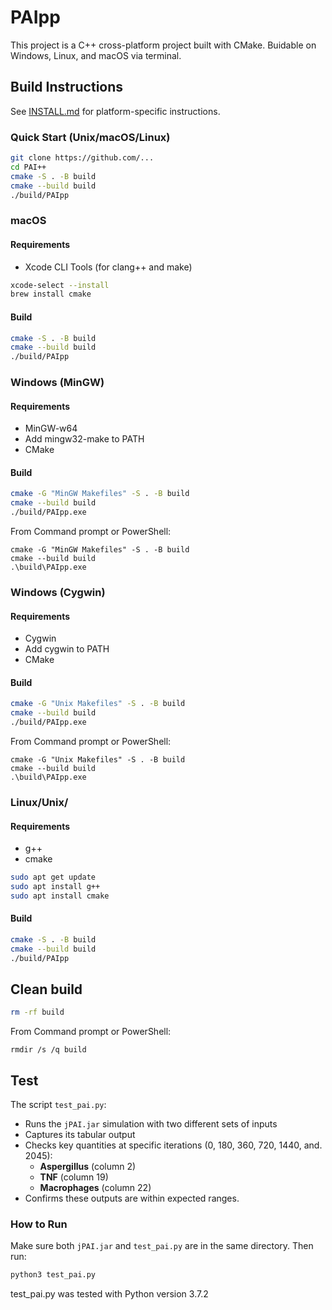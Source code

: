 # PAIpp

This project is a C++ cross-platform project built with CMake. Buidable on Windows, Linux, and macOS via terminal.

## Build Instructions

See [INSTALL.md](INSTALL.md) for platform-specific instructions.

### Quick Start (Unix/macOS/Linux)

```bash
git clone https://github.com/...
cd PAI++
cmake -S . -B build
cmake --build build
./build/PAIpp
```

### macOS

#### Requirements

- Xcode CLI Tools (for clang++ and make)

```bash
xcode-select --install
brew install cmake
```
#### Build

```bash
cmake -S . -B build
cmake --build build
./build/PAIpp
```

### Windows (MinGW)

#### Requirements

- MinGW-w64
- Add mingw32-make to PATH
- CMake

#### Build

```bash
cmake -G "MinGW Makefiles" -S . -B build
cmake --build build
./build/PAIpp.exe
```

From Command prompt or PowerShell:

```batch
cmake -G "MinGW Makefiles" -S . -B build
cmake --build build
.\build\PAIpp.exe
```

### Windows (Cygwin)

#### Requirements

- Cygwin
- Add cygwin to PATH
- CMake

#### Build

```bash
cmake -G "Unix Makefiles" -S . -B build
cmake --build build
./build/PAIpp.exe
```

From Command prompt or PowerShell:

```batch
cmake -G "Unix Makefiles" -S . -B build
cmake --build build
.\build\PAIpp.exe
```

### Linux/Unix/

#### Requirements

- g++
- cmake

```bash 
sudo apt get update
sudo apt install g++
sudo apt install cmake
```
#### Build

```bash
cmake -S . -B build
cmake --build build
./build/PAIpp
```

## Clean build

```bash
rm -rf build
```

From Command prompt or PowerShell:
```batch
rmdir /s /q build
```

## Test

The script `test_pai.py`:

- Runs the `jPAI.jar` simulation with two different sets of inputs
- Captures its tabular output
- Checks key quantities at specific iterations (0, 180, 360, 720, 1440, and. 2045):
  - **Aspergillus** (column 2)
  - **TNF** (column 19)
  - **Macrophages** (column 22)
- Confirms these outputs are within expected ranges.

### How to Run

Make sure both `jPAI.jar` and `test_pai.py` are in the same directory. Then run:

```bash
python3 test_pai.py
```

test_pai.py was tested with Python version 3.7.2



